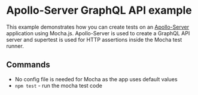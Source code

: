 # Apollo-Server GraphQL API example

This example demonstrates how you can create tests on an [Apollo-Server](https://www.apollographql.com) application using Mocha.js. Apollo-Server is used to create a GraphQL API server and supertest is used for HTTP assertions inside the Mocha test runner. 

## Commands
- No config file is needed for Mocha as the app uses default values
- `npm test` - run the mocha test code 
